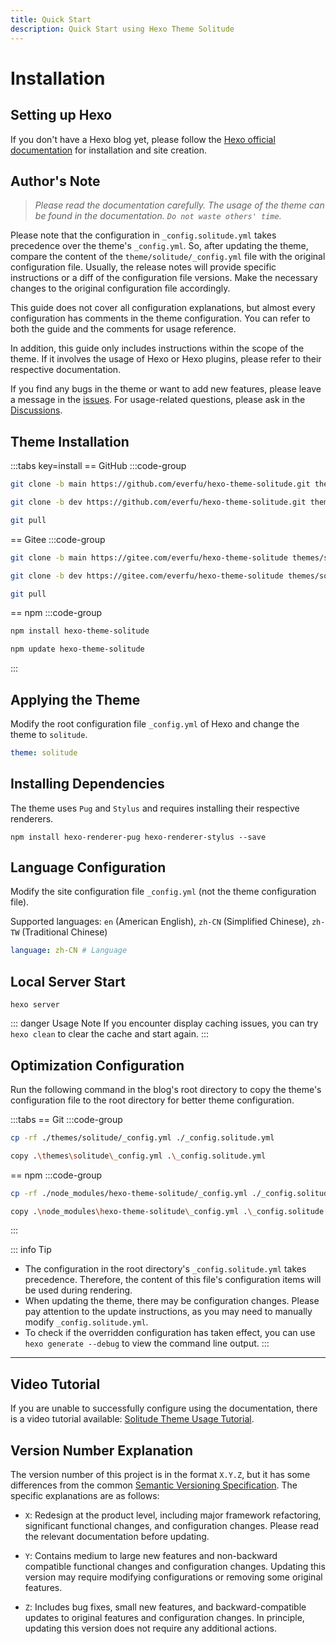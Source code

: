```yaml
---
title: Quick Start
description: Quick Start using Hexo Theme Solitude
---
```


# Installation

## Setting up Hexo

If you don't have a Hexo blog yet, please follow the [Hexo official documentation](https://hexo.io/docs/) for installation and site creation.

## Author's Note

> *Please read the documentation carefully. The usage of the theme can be found in the documentation. `Do not waste others' time`.*

Please note that the configuration in `_config.solitude.yml` takes precedence over the theme's `_config.yml`. So, after updating the theme, compare the content of the `theme/solitude/_config.yml` file with the original configuration file. Usually, the release notes will provide specific instructions or a diff of the configuration file versions. Make the necessary changes to the original configuration file accordingly.

This guide does not cover all configuration explanations, but almost every configuration has comments in the theme configuration. You can refer to both the guide and the comments for usage reference.

In addition, this guide only includes instructions within the scope of the theme. If it involves the usage of Hexo or Hexo plugins, please refer to their respective documentation.

If you find any bugs in the theme or want to add new features, please leave a message in the [issues](https://github.com/everfu/Hexo-theme-solitude/issues). For usage-related questions, please ask in the [Discussions](https://github.com/orgs/everfu/discussions).

## Theme Installation

:::tabs key=install
== GitHub
:::code-group
```bash [Stable]
git clone -b main https://github.com/everfu/hexo-theme-solitude.git themes/solitude
```

```bash [Dev]
git clone -b dev https://github.com/everfu/hexo-theme-solitude.git themes/solitude
```

```bash [Upgrade]
git pull
```
== Gitee
:::code-group
```bash [Stable]
git clone -b main https://gitee.com/everfu/hexo-theme-solitude themes/solitude
```

```bash [Dev]
git clone -b dev https://gitee.com/everfu/hexo-theme-solitude themes/solitude
```

```bash [Upgrade]
git pull
```
== npm
:::code-group
```bash [Stable]
npm install hexo-theme-solitude
```

```bash [Upgrade]
npm update hexo-theme-solitude
```
:::

## Applying the Theme

Modify the root configuration file `_config.yml` of Hexo and change the theme to `solitude`.

```yaml [_config.yml]
theme: solitude
```

## Installing Dependencies

The theme uses `Pug` and `Stylus` and requires installing their respective renderers.

```shell [Terminal]
npm install hexo-renderer-pug hexo-renderer-stylus --save
```

## Language Configuration

Modify the site configuration file `_config.yml` (not the theme configuration file).

Supported languages: `en` (American English), `zh-CN` (Simplified Chinese), `zh-TW` (Traditional Chinese)

```yaml [_config.yml]
language: zh-CN # Language
```

## Local Server Start
```shell [Terminal]
hexo server
```

::: danger Usage Note
If you encounter display caching issues, you can try `hexo clean` to clear the cache and start again.
:::

## Optimization Configuration

Run the following command in the blog's root directory to copy the theme's configuration file to the root directory for better theme configuration.

:::tabs
== Git
:::code-group
```bash [Mac/Linux]
cp -rf ./themes/solitude/_config.yml ./_config.solitude.yml
```

```bash [Windows]
copy .\themes\solitude\_config.yml .\_config.solitude.yml
```
== npm
:::code-group
```bash [Mac/Linux]
cp -rf ./node_modules/hexo-theme-solitude/_config.yml ./_config.solitude.yml
```

```bash [Windows]
copy .\node_modules\hexo-theme-solitude\_config.yml .\_config.solitude.yml
```
:::

::: info Tip
- The configuration in the root directory's `_config.solitude.yml` takes precedence. Therefore, the content of this file's configuration items will be used during rendering.
- When updating the theme, there may be configuration changes. Please pay attention to the update instructions, as you may need to manually modify `_config.solitude.yml`.
- To check if the overridden configuration has taken effect, you can use `hexo generate --debug` to view the command line output.
:::

---
## Video Tutorial

If you are unable to successfully configure using the documentation, there is a video tutorial available: [Solitude Theme Usage Tutorial](https://space.bilibili.com/1329819902/channel/seriesdetail?sid=3761808).

## Version Number Explanation

The version number of this project is in the format `X.Y.Z`, but it has some differences from the common [Semantic Versioning Specification](https://semver.org/). The specific explanations are as follows:

- `X`: Redesign at the product level, including major framework refactoring, significant functional changes, and configuration changes. Please read the relevant documentation before updating.

- `Y`: Contains medium to large new features and non-backward compatible functional changes and configuration changes. Updating this version may require modifying configurations or removing some original features.

- `Z`: Includes bug fixes, small new features, and backward-compatible updates to original features and configuration changes. In principle, updating this version does not require any additional actions.
